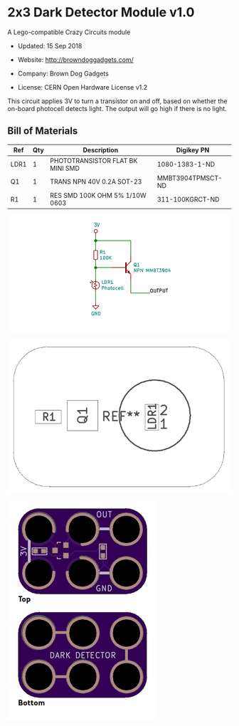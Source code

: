 <!--- start title --->
# 2x3 Dark Detector Module v1.0
A Lego-compatible Crazy Circuits module

- Updated: 15 Sep 2018

- Website: http://browndoggadgets.com/
- Company: Brown Dog Gadgets
- License: CERN Open Hardware License v1.2
<!--- end title --->

This circuit applies 3V to turn a transistor on and off, based on whether the on-board photocell detects light. The output will go high if there is no light.

<!--- bom start --->
## Bill of Materials

|Ref|Qty|Description|Digikey PN|
|---|---|-----------|------|
|LDR1|1|PHOTOTRANSISTOR FLAT BK MINI SMD|1080-1383-1-ND|
|Q1|1|TRANS NPN 40V 0.2A SOT-23|MMBT3904TPMSCT-ND|
|R1|1|RES SMD 100K OHM 5% 1/10W 0603|311-100KGRCT-ND|


<!--- bom end --->
![Schematic](schematic.png)

![Assembly Diagram](assembly.png)

![Gerber Preview](preview.png)

